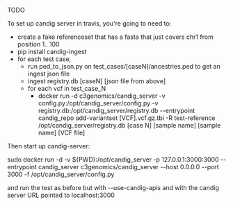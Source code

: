 TODO

To set up candig server in travis, you're going to need to:

* create a fake referenceset that has a fasta that just covers chr1 from position 1...100
* pip install candig-ingest
* for each test case,
    * run ped_to_json.py on test_cases/[caseN]/ancestries.ped to get an ingest json file
    * ingest registry.db [caseN] [json file from above]
    * for each vcf in test_case_N
        * docker run -d c3genomics/candig_server -v config.py:/opt/candig_server/config.py -v registry.db:/opt/candig_server/registry.db --entrypoint candig_repo add-variantset [VCF].vcf.gz.tbi -R test-reference /opt/candig_server/registry.db [case N] [sample name] [sample name] [VCF file]

Then start up candig-server:

sudo docker run -d -v ${PWD}:/opt/candig_server -p 127.0.0.1:3000:3000 --entrypoint candig_server c3genomics/candig_server --host 0.0.0.0 --port 3000 -f /opt/candig_server/config.py

and run the test as before but with --use-candig-apis and with the candig server URL pointed to localhost:3000
